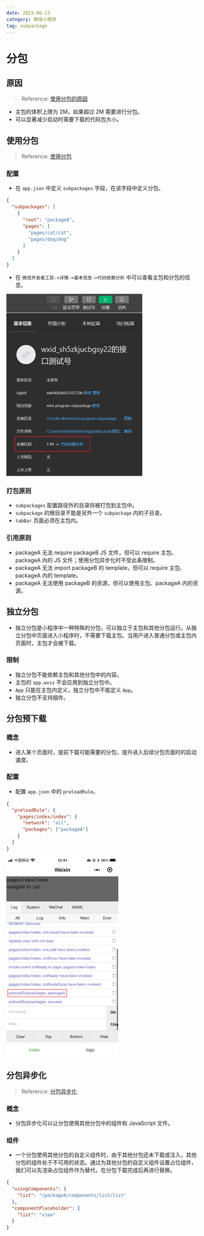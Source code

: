 ```yaml
---
date: 2023-06-13
category: 微信小程序
tag: subpackage
---
```


# 分包

## 原因

> Reference: [使用分包的原因](https://developers.weixin.qq.com/miniprogram/dev/framework/performance/tips/start_optimizeA.html)

- 主包的体积上限为 2M，如果超过 2M 需要进行分包。
- 可以显著减少启动时需要下载的代码包大小。

## 使用分包

> Reference: [使用分包](https://developers.weixin.qq.com/miniprogram/dev/framework/subpackages/basic.html)

### 配置

- 在 `app.json` 中定义 `subpackages` 字段，在该字段中定义分包。

```json
{
  "subpackages": [
    {
      "root": "packageA",
      "pages": [
        "pages/cat/cat",
        "pages/dog/dog"
      ]
    }
  ]
}
```

- 在 `微信开发者工具->详情->基本信息->代码依赖分析` 中可以查看主包和分包的信息。

![查看主包和分包的信息](./_image/check-package-and-subpackage-information.png)

### 打包原则

- `subpackages` 配置路径外的目录将被打包到主包中。
- `subpackage` 的根目录不能是另外一个 `subpackage` 内的子目录。
- `tabBar` 页面必须在主包内。

### 引用原则

- packageA 无法 require packageB JS 文件，但可以 require 主包、packageA 内的 JS 文件；使用分包异步化时不受此条限制。
- packageA 无法 import packageB 的 template，但可以 require 主包、packageA 内的 template。
- packageA 无法使用 packageB 的资源，但可以使用主包、packageA 内的资源。

## 独立分包

- 独立分包是小程序中一种特殊的分包，可以独立于主包和其他分包运行。从独立分包中页面进入小程序时，不需要下载主包。当用户进入普通分包或主包内页面时，主包才会被下载。

### 限制

- 独立分包不能依赖主包和其他分包中的内容。
- 主包的 `app.wxss` 不会应用到独立分包中。
- `App` 只能在主包内定义，独立分包中不能定义 `App`。
- 独立分包不支持插件。

## 分包预下载

### 概念

- 进入某个页面时，提前下载可能需要的分包，提升进入后续分包页面时的启动速度。

### 配置

- 配置 `app.json` 中的 `preloadRule`。

```json
{
  "preloadRule": {
    "pages/index/index": {
      "network": "all",
      "packages": ["packageA"]
    }
  }
}
```

![预下载名为 packageA 的分包](./_image/preload.png)

## 分包异步化

> Reference: [分包异步化](https://developers.weixin.qq.com/miniprogram/dev/framework/subpackages/async.html)

### 概念

- 分包异步化可以让分包使用其他分包中的组件和 JavaScript 文件。

### 组件

- 一个分包使用其他分包的自定义组件时，由于其他分包还未下载或注入，其他分包的组件处于不可用的状态。通过为其他分包的自定义组件设置占位组件，我们可以先渲染占位组件作为替代，在分包下载完成后再进行替换。

```json
{
  "usingComponents": {
    "list": "/packageA/components/list/list"
  },
  "componentPlaceholder": {
    "list": "view"
  }
}
```
